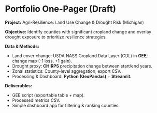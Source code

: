 # Portfolio One-Pager (Draft)
**Project:** Agri-Resilience: Land Use Change & Drought Risk (Michigan)

**Objective:** Identify counties with significant cropland change and overlay drought exposure to prioritize resilience strategies.

**Data & Methods:**
- Land cover change: USDA NASS Cropland Data Layer (CDL) in **GEE**; change map (-1 loss, +1 gain).
- Drought proxy: **CHIRPS** precipitation change between start/end years.
- Zonal statistics: County-level aggregation; export CSV.
- Processing & Dashboard: **Python (GeoPandas)** + **Streamlit**.

**Deliverables:**
- GEE script (exportable table + map).
- Processed metrics CSV.
- Simple dashboard app for filtering & ranking counties.
